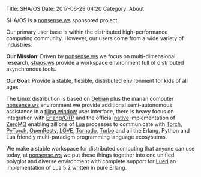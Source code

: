 Title: SHA/OS
Date: 2017-06-29 04:20
Category: About

SHA/OS is a [nonsense.ws](https://nonsense.ws) sponsored project. 

Our primary user base is within the distributed high-performance computing community. However, our users come from a wide variety of industries.

**Our Mission**: Driven by [nonsense.ws](https://nonsense.ws) we focus on multi-dimensional research, [shaos.ws](https://shaos.ws) provide a workspace environment full of distributed asynchronous tools.

**Our Goal**: Provide a stable, flexible, distributed environment for kids of all ages.

The Linux distribution is based on [Debian](https://www.debian.org/) plus the marian computer [nonsense.ws](https://nonsense.ws) environment we provide additional semi-autonomous assistance in a [tiling window](https://i3wm.org/docs/) user interface, there is heavy focus on integration with [Erlang/OTP](http://www.erlang.org/) and the official [native](https://github.com/zeromq/chumak) implementation of [ZeroMQ](http://zeromq.org) enabling zillions of [Lua](https://luerl.org) processes to communicate with [Torch](http://torch.ch), [PyTorch](http://pytorch.org/), [OpenResty](http://openresty.org/), [LÖVE](https://love2d.org), [Tornado](http://www.tornadoweb.org/en/stable/), [Turbo](https://turbo.readthedocs.io/en/latest/) and all the Erlang, Python and Lua friendly multi-paradigm programming language ecosystems.

We make a stable workspace for distributed computing that anyone can use today, at [nonsense.ws](https://nonsense.ws) we put these things together into one unified polyglot and diverse environment with complete support for [Luerl](https://luerl.org) an implementation of Lua 5.2 written in pure Erlang.